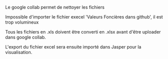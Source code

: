 Le google collab permet de nettoyer les fichiers

Impossible d'importer le fichier execel 'Valeurs Foncières dans github', il est trop volumineux

 
Tous les fichiers en .xls doivent être converti en .xlsx avant d'être uploader dans google collab.


L'export du fichier excel sera ensuite importé dans Jasper pour la visualisation.
